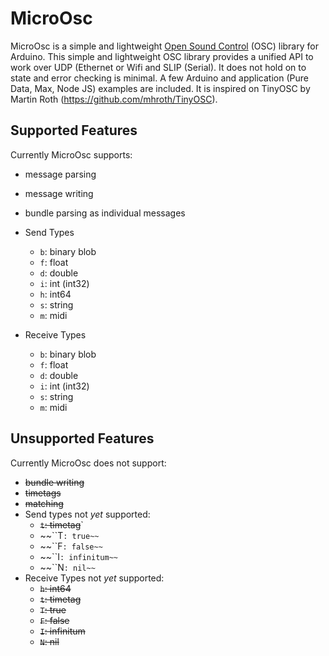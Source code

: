 # MicroOsc

MicroOsc is a simple and lightweight [Open Sound Control](http://opensoundcontrol.org/) (OSC) library for Arduino. 
This simple and lightweight OSC library provides a unified API to work over UDP (Ethernet or Wifi and SLIP (Serial). 
It does not hold on to state and error checking is minimal.
A few Arduino and application (Pure Data, Max, Node JS) examples are included.
It is inspired on TinyOSC by Martin Roth (https://github.com/mhroth/TinyOSC).

## Supported Features
Currently MicroOsc supports:
* message parsing
* message writing
* bundle parsing as individual messages
* Send Types
  * `b`: binary blob
  * `f`: float
  * `d`: double
  * `i`: int (int32)
  * `h`: int64
  * `s`: string
  * `m`: midi

* Receive Types
  * `b`: binary blob
  * `f`: float
  * `d`: double
  * `i`: int (int32)
  * `s`: string
  * `m`: midi

## Unsupported Features
Currently MicroOsc does not support:
* ~~bundle writing~~
* ~~timetags~~
* ~~matching~~
* Send types not *yet* supported:
  * ~~`t`: timetag~~`
  * ~~``T`: true~~`
  * ~~``F`: false~~`
  * ~~``I`: infinitum~~`
  * ~~``N`: nil~~`
* Receive Types not *yet* supported:
  * ~~`h`: int64~~
  * ~~`t`: timetag~~
  * ~~`T`: true~~
  * ~~`F`: false~~
  * ~~`I`: infinitum~~
  * ~~`N`: nil~~
  
